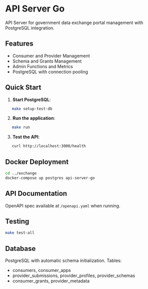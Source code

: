 # API Server Go

API Server for government data exchange portal management with PostgreSQL integration.

## Features

- Consumer and Provider Management
- Schema and Grants Management  
- Admin Functions and Metrics
- PostgreSQL with connection pooling

## Quick Start

1. **Start PostgreSQL**:
```bash
   make setup-test-db
   ```

2. **Run the application**:
```bash
   make run
   ```

3. **Test the API**:
```bash
   curl http://localhost:3000/health
   ```

## Docker Deployment

```bash
cd ../exchange
docker-compose up postgres api-server-go
```

## API Documentation

OpenAPI spec available at `/openapi.yaml` when running.

## Testing

```bash
make test-all
```

## Database

PostgreSQL with automatic schema initialization. Tables:
- consumers, consumer_apps
- provider_submissions, provider_profiles, provider_schemas  
- consumer_grants, provider_metadata